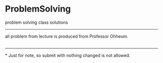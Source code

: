 # ProblemSolving
problem solving class solutions<br>
<hr/>
all problem from lecture is produced from Professor Ohheum.<br>
<https://github.com/ohheum/><br>
<hr/>
* Just for note, so submit with nothing changed is not allowed.
